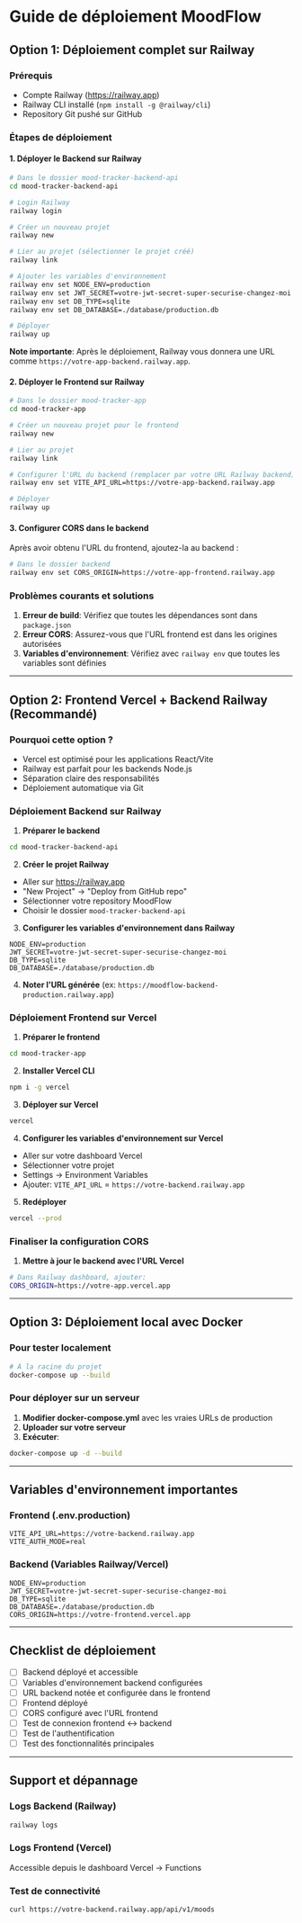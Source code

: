 # Guide de déploiement MoodFlow

## Option 1: Déploiement complet sur Railway

### Prérequis
- Compte Railway (https://railway.app)
- Railway CLI installé (`npm install -g @railway/cli`)
- Repository Git pushé sur GitHub

### Étapes de déploiement

#### 1. Déployer le Backend sur Railway

```bash
# Dans le dossier mood-tracker-backend-api
cd mood-tracker-backend-api

# Login Railway
railway login

# Créer un nouveau projet
railway new

# Lier au projet (sélectionner le projet créé)
railway link

# Ajouter les variables d'environnement
railway env set NODE_ENV=production
railway env set JWT_SECRET=votre-jwt-secret-super-securise-changez-moi
railway env set DB_TYPE=sqlite
railway env set DB_DATABASE=./database/production.db

# Déployer
railway up
```

**Note importante**: Après le déploiement, Railway vous donnera une URL comme `https://votre-app-backend.railway.app`. 

#### 2. Déployer le Frontend sur Railway

```bash
# Dans le dossier mood-tracker-app  
cd mood-tracker-app

# Créer un nouveau projet pour le frontend
railway new

# Lier au projet
railway link

# Configurer l'URL du backend (remplacer par votre URL Railway backend)
railway env set VITE_API_URL=https://votre-app-backend.railway.app

# Déployer
railway up
```

#### 3. Configurer CORS dans le backend

Après avoir obtenu l'URL du frontend, ajoutez-la au backend :

```bash
# Dans le dossier backend
railway env set CORS_ORIGIN=https://votre-app-frontend.railway.app
```

### Problèmes courants et solutions

1. **Erreur de build**: Vérifiez que toutes les dépendances sont dans `package.json`
2. **Erreur CORS**: Assurez-vous que l'URL frontend est dans les origines autorisées
3. **Variables d'environnement**: Vérifiez avec `railway env` que toutes les variables sont définies

---

## Option 2: Frontend Vercel + Backend Railway (Recommandé)

### Pourquoi cette option ?
- Vercel est optimisé pour les applications React/Vite
- Railway est parfait pour les backends Node.js
- Séparation claire des responsabilités
- Déploiement automatique via Git

### Déploiement Backend sur Railway

1. **Préparer le backend**
```bash
cd mood-tracker-backend-api
```

2. **Créer le projet Railway**
- Aller sur https://railway.app
- "New Project" → "Deploy from GitHub repo"
- Sélectionner votre repository MoodFlow
- Choisir le dossier `mood-tracker-backend-api`

3. **Configurer les variables d'environnement dans Railway**
```
NODE_ENV=production
JWT_SECRET=votre-jwt-secret-super-securise-changez-moi
DB_TYPE=sqlite
DB_DATABASE=./database/production.db
```

4. **Noter l'URL générée** (ex: `https://moodflow-backend-production.railway.app`)

### Déploiement Frontend sur Vercel

1. **Préparer le frontend**
```bash
cd mood-tracker-app
```

2. **Installer Vercel CLI**
```bash
npm i -g vercel
```

3. **Déployer sur Vercel**
```bash
vercel
```

4. **Configurer les variables d'environnement sur Vercel**
- Aller sur votre dashboard Vercel
- Sélectionner votre projet
- Settings → Environment Variables
- Ajouter: `VITE_API_URL` = `https://votre-backend.railway.app`

5. **Redéployer**
```bash
vercel --prod
```

### Finaliser la configuration CORS

1. **Mettre à jour le backend avec l'URL Vercel**
```bash
# Dans Railway dashboard, ajouter:
CORS_ORIGIN=https://votre-app.vercel.app
```

---

## Option 3: Déploiement local avec Docker

### Pour tester localement

```bash
# À la racine du projet
docker-compose up --build
```

### Pour déployer sur un serveur

1. **Modifier docker-compose.yml** avec les vraies URLs de production
2. **Uploader sur votre serveur**
3. **Exécuter**:
```bash
docker-compose up -d --build
```

---

## Variables d'environnement importantes

### Frontend (.env.production)
```
VITE_API_URL=https://votre-backend.railway.app
VITE_AUTH_MODE=real
```

### Backend (Variables Railway/Vercel)
```
NODE_ENV=production
JWT_SECRET=votre-jwt-secret-super-securise-changez-moi
DB_TYPE=sqlite
DB_DATABASE=./database/production.db
CORS_ORIGIN=https://votre-frontend.vercel.app
```

---

## Checklist de déploiement

- [ ] Backend déployé et accessible
- [ ] Variables d'environnement backend configurées
- [ ] URL backend notée et configurée dans le frontend
- [ ] Frontend déployé
- [ ] CORS configuré avec l'URL frontend
- [ ] Test de connexion frontend ↔ backend
- [ ] Test de l'authentification
- [ ] Test des fonctionnalités principales

---

## Support et dépannage

### Logs Backend (Railway)
```bash
railway logs
```

### Logs Frontend (Vercel)
Accessible depuis le dashboard Vercel → Functions

### Test de connectivité
```bash
curl https://votre-backend.railway.app/api/v1/moods
```